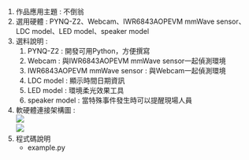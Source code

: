 1. 作品應用主題 : 不倒翁
2. 選用硬體 : PYNQ-Z2、Webcam、IWR6843AOPEVM mmWave sensor、LDC model、LED model、speaker model
3. 選料說明 : 
    1. PYNQ-Z2 : 開發可用Python，方便撰寫
    2. Webcam : 與IWR6843AOPEVM mmWave sensor一起偵測環境
    3. IWR6843AOPEVM mmWave sensor : 與Webcam一起偵測環境
    4. LDC model : 顯示時間日期資訊
    5. LED model : 環境柔光效果工具
    6. speaker model : 當特殊事件發生時可以提醒現場人員
4. 軟硬體連接架構圖 :  <br/>
    ![](https://firebasestorage.googleapis.com/v0/b/fast-mariner-312118.appspot.com/o/picture%2F%E6%8A%95%E5%BD%B1%E7%89%871.jpg?alt=media&token=73e41c2d-2268-49ce-8f65-857ba05ba7f5) 
    <br/>
    ![](https://firebasestorage.googleapis.com/v0/b/fast-mariner-312118.appspot.com/o/picture%2F%E6%8A%95%E5%BD%B1%E7%89%8716.PNG?alt=media&token=95a30569-842e-4a9f-84cc-8ecaf0487ec4)
5. 程式碼說明
    - example.py

